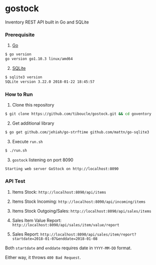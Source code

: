 # gostock
Inventory REST API built in Go and SQLite

### Prerequisite
1. [Go](https://golang.org/)
```sh
$ go version
go version go1.10.3 linux/amd64
```
2. [SQLite](https://www.sqlite.org/index.html)
```sh
$ sqlite3 version
SQLite version 3.22.0 2018-01-22 18:45:57
```

### How to Run
1. Clone this repository
```sh
$ git clone https://github.com/tiboucle/gostock.git && cd goventory
```
2. Get additional library
```sh
$ go get github.com/jehiah/go-strftime github.com/mattn/go-sqlite3
```
3. Execute `run.sh`
```sh
$ ./run.sh
```

3. `gostock` listening on port 8090
```sh
Starting web server GoStock on http://localhost:8090
```

### API Test
1. Items Stock:                 `http://localhost:8090/api/items`

2. Items Stock Incoming:        `http://localhost:8090/api/incoming/items`

3. Items Stock Outgoing/Sales:  `http://localhost:8090/api/sales/items`

4. Sales Item Value Report:     `http://localhost:8090/api/sales/item/value/report`

5. Sales Report:                `http://localhost:8090/api/sales/item/report?startdate=2018-01-07&enddate=2018-01-08`

Both `startdate` and `enddate` requires date in `YYYY-MM-DD` format.

Either way, it throws `400 Bad Request`.
